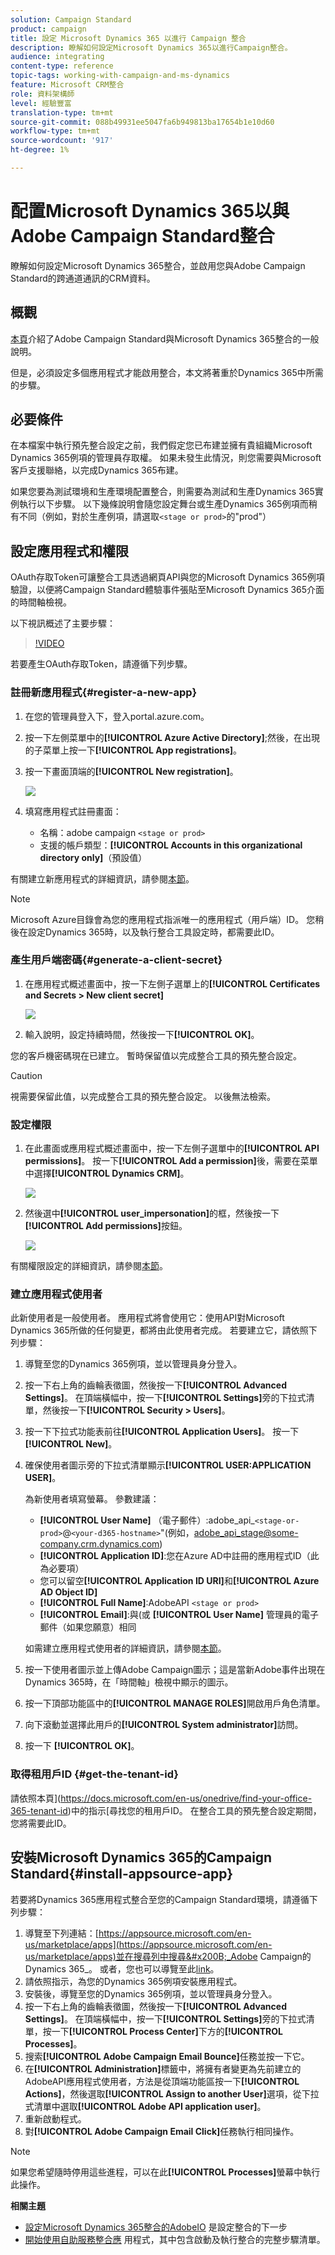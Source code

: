 ```yaml
---
solution: Campaign Standard
product: campaign
title: 設定 Microsoft Dynamics 365 以進行 Campaign 整合
description: 瞭解如何設定Microsoft Dynamics 365以進行Campaign整合。
audience: integrating
content-type: reference
topic-tags: working-with-campaign-and-ms-dynamics
feature: Microsoft CRM整合
role: 資料架構師
level: 經驗豐富
translation-type: tm+mt
source-git-commit: 088b49931ee5047fa6b949813ba17654b1e10d60
workflow-type: tm+mt
source-wordcount: '917'
ht-degree: 1%

---
```



# 配置Microsoft Dynamics 365以與Adobe Campaign Standard整合

瞭解如何設定Microsoft Dynamics 365整合，並啟用您與Adobe Campaign Standard的跨通道通訊的CRM資料。

## 概觀

[本頁](../../integrating/using/d365-acs-get-started.md)介紹了Adobe Campaign Standard與Microsoft Dynamics 365整合的一般說明。

但是，必須設定多個應用程式才能啟用整合，本文將著重於Dynamics 365中所需的步驟。

## 必要條件

在本檔案中執行預先整合設定之前，我們假定您已布建並擁有貴組織Microsoft Dynamics 365例項的管理員存取權。  如果未發生此情況，則您需要與Microsoft客戶支援聯絡，以完成Dynamics 365布建。

如果您要為測試環境和生產環境配置整合，則需要為測試和生產Dynamics 365實例執行以下步驟。 以下幾條說明會隨您設定舞台或生產Dynamics 365例項而稍有不同（例如，對於生產例項，請選取`<stage or prod>`的&quot;prod&quot;）

## 設定應用程式和權限

OAuth存取Token可讓整合工具透過網頁API與您的Microsoft Dynamics 365例項驗證，以便將Campaign Standard體驗事件張貼至Microsoft Dynamics 365介面的時間軸檢視。

以下視訊概述了主要步驟：

>[!VIDEO](https://video.tv.adobe.com/v/27637)

若要產生OAuth存取Token，請遵循下列步驟。

### 註冊新應用程式{#register-a-new-app}

1. 在您的管理員登入下，登入portal.azure.com。

1. 按一下左側菜單中的&#x200B;**[!UICONTROL Azure Active Directory]**;然後，在出現的子菜單上按一下&#x200B;**[!UICONTROL App registrations]**。

1. 按一下畫面頂端的&#x200B;**[!UICONTROL New registration]**。

   ![](assets/do-not-localize/MSdynACSIntegration-7.png)

1. 填寫應用程式註冊畫面：

   * 名稱：adobe campaign `<stage or prod>`
   * 支援的帳戶類型：**[!UICONTROL Accounts in this organizational directory only]**（預設值）

有關建立新應用程式的詳細資訊，請參閱[本節](https://docs.microsoft.com/en-us/azure/active-directory/develop/quickstart-register-app)。

>[!NOTE]
>
>Microsoft Azure目錄會為您的應用程式指派唯一的應用程式（用戶端）ID。 您稍後在設定Dynamics 365時，以及執行整合工具設定時，都需要此ID。

### 產生用戶端密碼{#generate-a-client-secret}

1. 在應用程式概述畫面中，按一下左側子選單上的&#x200B;**[!UICONTROL Certificates and Secrets > New client secret]**

   ![](assets/do-not-localize/MSdynACSIntegration-8.png)

1. 輸入說明，設定持續時間，然後按一下&#x200B;**[!UICONTROL OK]**。

您的客戶機密碼現在已建立。 暫時保留值以完成整合工具的預先整合設定。

>[!CAUTION]
>
>視需要保留此值，以完成整合工具的預先整合設定。 以後無法檢索。


### 設定權限

1. 在此畫面或應用程式概述畫面中，按一下左側子選單中的&#x200B;**[!UICONTROL API permissions]**。  按一下&#x200B;**[!UICONTROL Add a permission]**&#x200B;後，需要在菜單中選擇&#x200B;**[!UICONTROL Dynamics CRM]**。

   ![](assets/do-not-localize/MSdynACSIntegration-9.png)

1. 然後選中&#x200B;**[!UICONTROL user_impersonation]**&#x200B;的框，然後按一下&#x200B;**[!UICONTROL Add permissions]**&#x200B;按鈕。

   ![](assets/do-not-localize/MSdynACSIntegration-10.png)

有關權限設定的詳細資訊，請參閱[本節](https://docs.microsoft.com/en-us/azure/active-directory/develop/quickstart-configure-app-access-web-apis#add-permissions-to-access-web-apis)。

### 建立應用程式使用者

此新使用者是一般使用者。 應用程式將會使用它：使用API對Microsoft Dynamics 365所做的任何變更，都將由此使用者完成。 若要建立它，請依照下列步驟：

1. 導覽至您的Dynamics 365例項，並以管理員身分登入。

1. 按一下右上角的齒輪表徵圖，然後按一下&#x200B;**[!UICONTROL Advanced Settings]**。 在頂端橫幅中，按一下&#x200B;**[!UICONTROL Settings]**&#x200B;旁的下拉式清單，然後按一下&#x200B;**[!UICONTROL Security > Users]**。

1. 按一下下拉式功能表前往&#x200B;**[!UICONTROL Application Users]**。 按一下 **[!UICONTROL New]**。

1. 確保使用者圖示旁的下拉式清單顯示&#x200B;**[!UICONTROL USER:APPLICATION USER]**。

   為新使用者填寫螢幕。  參數建議：

   * **[!UICONTROL User Name]** （電子郵件）:adobe_api_`<stage-or-prod>`@`<your-d365-hostname>`&quot;(例如，adobe_api_stage@some-company.crm.dynamics.com)
   * **[!UICONTROL Application ID]**:您在Azure AD中註冊的應用程式ID（此為必要項）
   * 您可以留空&#x200B;**[!UICONTROL Application ID URI]**&#x200B;和&#x200B;**[!UICONTROL Azure AD Object ID]**
   * **[!UICONTROL Full Name]**:AdobeAPI  `<stage or prod>`
   * **[!UICONTROL Email]**:與(或 **[!UICONTROL User Name]** 管理員的電子郵件（如果您願意）相同

   如需建立應用程式使用者的詳細資訊，請參閱[本節](https://docs.microsoft.com/en-gb/power-platform/admin/create-users-assign-online-security-roles#create-an-application-user)。

1. 按一下使用者圖示並上傳Adobe Campaign圖示；這是當新Adobe事件出現在Dynamics 365時，在「時間軸」檢視中顯示的圖示。

1. 按一下頂部功能區中的&#x200B;**[!UICONTROL MANAGE ROLES]**&#x200B;開啟用戶角色清單。

1. 向下滾動並選擇此用戶的&#x200B;**[!UICONTROL System administrator]**&#x200B;訪問。

1. 按一下 **[!UICONTROL OK]**。

### 取得租用戶ID {#get-the-tenant-id}

請依照本頁](https://docs.microsoft.com/en-us/onedrive/find-your-office-365-tenant-id)中的指示[尋找您的租用戶ID。  在整合工具的預先整合設定期間，您將需要此ID。

## 安裝Microsoft Dynamics 365的Campaign Standard{#install-appsource-app}

若要將Dynamics 365應用程式整合至您的Campaign Standard環境，請遵循下列步驟：

1. 導覽至下列連結：[https://appsource.microsoft.com/en-us/marketplace/apps](https://appsource.microsoft.com/en-us/marketplace/apps)並在搜尋列中搜尋&#x200B;_Adobe Campaign的Dynamics 365_。
或者，您也可以導覽至此[link](https://appsource.microsoft.com/en-us/product/dynamics-365/adobecampaign.re4snj-a4n7-5t6y-a14br-d5d1b?flightCodes=adobesignhide&amp;tab=Overview)。
1. 請依照指示，為您的Dynamics 365例項安裝應用程式。
1. 安裝後，導覽至您的Dynamics 365例項，並以管理員身分登入。
1. 按一下右上角的齒輪表徵圖，然後按一下&#x200B;**[!UICONTROL Advanced Settings]**。 在頂端橫幅中，按一下&#x200B;**[!UICONTROL Settings]**&#x200B;旁的下拉式清單，按一下&#x200B;**[!UICONTROL Process Center]**&#x200B;下方的&#x200B;**[!UICONTROL Processes]**。
1. 搜索&#x200B;**[!UICONTROL Adobe Campaign Email Bounce]**&#x200B;任務並按一下它。
1. 在&#x200B;**[!UICONTROL Administration]**&#x200B;標籤中，將擁有者變更為先前建立的AdobeAPI應用程式使用者，方法是從頂端功能區按一下&#x200B;**[!UICONTROL Actions]**，然後選取&#x200B;**[!UICONTROL Assign to another User]**&#x200B;選項，從下拉式清單中選取&#x200B;**[!UICONTROL Adobe API application user]**。
1. 重新啟動程式。
1. 對&#x200B;**[!UICONTROL Adobe Campaign Email Click]**&#x200B;任務執行相同操作。

>[!NOTE]
>
>如果您希望隨時停用這些進程，可以在此&#x200B;**[!UICONTROL Processes]**&#x200B;螢幕中執行此操作。

**相關主題**

* [設定Microsoft Dynamics 365整合的AdobeIO](../../integrating/using/d365-acs-configure-adobe-io.md) 是設定整合的下一步
* [開始使用自助服務整合應](../../integrating/using/d365-acs-self-service-app-quick-start-guide.md) 用程式，其中包含啟動及執行整合的完整步驟清單。
